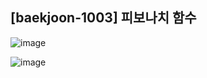 ## [baekjoon-1003] 피보나치 함수

![image](https://user-images.githubusercontent.com/22045163/106982512-97dd6380-67a7-11eb-8544-c5d059eb73c0.png)

![image](https://user-images.githubusercontent.com/22045163/106982547-a75cac80-67a7-11eb-9992-32a98741552e.png)
